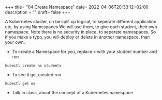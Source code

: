 +++
title= "04 Create Namespace"
date= 2022-04-06T20:33:12+02:00
description = ""
draft= false
+++

A Kubernetes cluster, cn be split up logical, to seperate different application etc, by using Namespaces
We will use them, to give each student, their own namespace.
Note there is no security in place, to seperate namespaces. So if you make a typo, you will deploy or delete in another namespace, than your own.


- To create a Namespace for you, replace x with your student number and run
 ```
 kubectl create ns studentx
 ``` 

- To see it got created run 
```
kubectl get ns
```

- Talk in class, about the concept of a Kubernetes namespace
